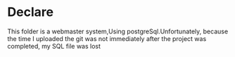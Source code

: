 #   Declare

This folder is a webmaster system,Using postgreSql.Unfortunately, because the time I uploaded the git was not immediately after the project was completed, my SQL file was lost